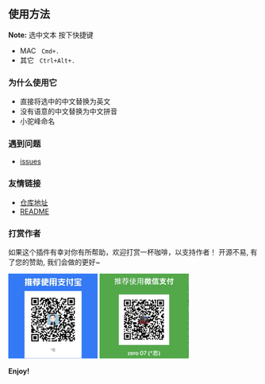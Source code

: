 ## 使用方法

**Note:** 选中文本 按下快捷键

- MAC ` Cmd+.`
- 其它 ` Ctrl+Alt+.`

### 为什么使用它

- 直接将选中的中文替换为英文
- 没有语意的中文替换为中文拼音
- 小驼峰命名

### 遇到问题

- [issues](https://github.com/taozhi1010/easyVar/issues)

### 友情链接

- [仓库地址](https://github.com/taozhi1010/easyVar)
- [README](https://github.com/taozhi1010/easyVar#readme)

### 打赏作者

如果这个插件有幸对你有所帮助，欢迎打赏一杯咖啡，以支持作者！
开源不易, 有了您的赞助, 我们会做的更好~

<img src="https://raw.githubusercontent.com/taozhi1010/easyVar/master/images/alipay.jpg" width="180px" />
<img src="https://raw.githubusercontent.com/taozhi1010/easyVar/master/images/wechat.jpg" width="180px" />

**Enjoy!**
